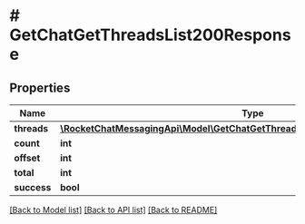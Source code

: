 # # GetChatGetThreadsList200Response

## Properties

Name | Type | Description | Notes
------------ | ------------- | ------------- | -------------
**threads** | [**\RocketChatMessagingApi\Model\GetChatGetThreadsList200ResponseThreadsInner[]**](GetChatGetThreadsList200ResponseThreadsInner.md) |  | [optional]
**count** | **int** |  | [optional]
**offset** | **int** |  | [optional]
**total** | **int** |  | [optional]
**success** | **bool** |  | [optional]

[[Back to Model list]](../../README.md#models) [[Back to API list]](../../README.md#endpoints) [[Back to README]](../../README.md)
